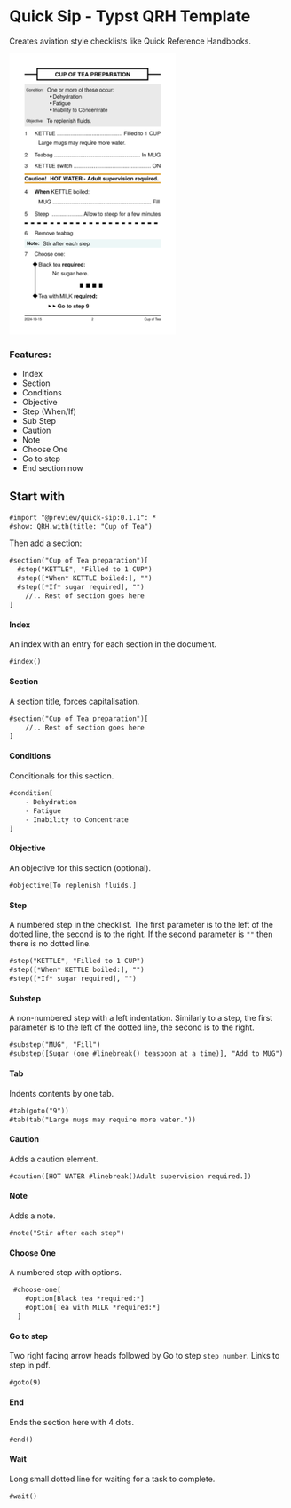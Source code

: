 # Quick Sip - Typst QRH Template

Creates aviation style checklists like Quick Reference Handbooks.

<img src="thumbnail.png" width="300">

### Features:

- Index
- Section
- Conditions
- Objective
- Step (When/If)
- Sub Step
- Caution
- Note
- Choose One
- Go to step
- End section now

## Start with

```typst
#import "@preview/quick-sip:0.1.1": *
#show: QRH.with(title: "Cup of Tea")
```

Then add a section:

```typst
#section("Cup of Tea preparation")[
  #step("KETTLE", "Filled to 1 CUP")
  #step([*When* KETTLE boiled:], "")
  #step([*If* sugar required], "")
    //.. Rest of section goes here
]
```

#### Index

An index with an entry for each section in the document.

```typst
#index()
```

#### Section

A section title, forces capitalisation.

```typst
#section("Cup of Tea preparation")[
    //.. Rest of section goes here
]
```

#### Conditions

Conditionals for this section.

```typst
#condition[
    - Dehydration
    - Fatigue
    - Inability to Concentrate
]
```

#### Objective

An objective for this section (optional).

```typst
#objective[To replenish fluids.]
```

#### Step

A numbered step in the checklist. The first parameter is to the left of the dotted line, the second is to the right. If the second parameter is `""` then there is no dotted line.

```typst
#step("KETTLE", "Filled to 1 CUP")
#step([*When* KETTLE boiled:], "")
#step([*If* sugar required], "")
```

#### Substep

A non-numbered step with a left indentation. Similarly to a step, the first parameter is to the left of the dotted line, the second is to the right.

```typst
#substep("MUG", "Fill")
#substep([Sugar (one #linebreak() teaspoon at a time)], "Add to MUG")
```

#### Tab

Indents contents by one tab.

```typst
#tab(goto("9"))
#tab(tab("Large mugs may require more water."))
```

#### Caution

Adds a caution element.

```typst
#caution([HOT WATER #linebreak()Adult supervision required.])
```

#### Note

Adds a note.

```typst
#note("Stir after each step")
```

#### Choose One

A numbered step with options.

```typst
 #choose-one[
    #option[Black tea *required:*]
    #option[Tea with MILK *required:*]
  ]
```

#### Go to step

Two right facing arrow heads followed by Go to step `step number`. Links to step in pdf.

```typst
#goto(9)
```

#### End

Ends the section here with 4 dots.

```typst
#end()
```

#### Wait

Long small dotted line for waiting for a task to complete.

```typst
#wait()
```
